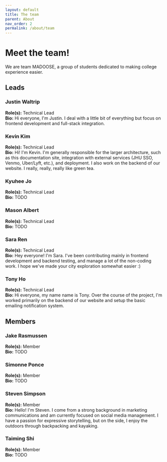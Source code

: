 ```yaml
---
layout: default
title: The team
parent: About
nav_order: 2
permalink: /about/team
---
```


# Meet the team!

We are team MADOOSE, a group of students dedicated to making college experience easier.

## Leads

### Justin Waltrip
**Role(s):** Technical Lead  
**Bio:** Hi everyone, I'm Justin.  I deal with a little bit of everything but focus on frontend development and full-stack integration.

### Kevin Kim
**Role(s):** Technical Lead  
**Bio:** Hi! I'm Kevin. I'm generally responsible for the larger architecture, such as this documentation site, integration with external services (JHU SSO, Venmo, Uber/Lyft, etc.), and deployment. I also work on the backend of our website. I really, really, really like green tea.

### Kyuhee Jo
**Role(s):** Technical Lead  
**Bio:** TODO

### Mason Albert
**Role(s):** Technical Lead  
**Bio:** TODO

### Sara Ren
**Role(s):** Technical Lead  
**Bio:** Hey everyone! I'm Sara. I've been contributing mainly in frontend development and backend testing, and manage a lot of the non-coding work. I hope we've made your city exploration somewhat easier :)

### Tony Ho
**Role(s):** Technical Lead  
**Bio:** Hi everyone, my name name is Tony. Over the course of the project, I'm worked primarily on the backend of our website and setup the basic emailing notification system. 

## Members

### Jake Rasmussen
**Role(s):** Member  
**Bio:** TODO

### Simonne Ponce
**Role(s):** Member  
**Bio:** TODO

### Steven Simpson
**Role(s):** Member  
**Bio:** Hello! I'm Steven. I come from a strong background in marketing communications and am currently focused on social media management. I have a passion for expressive storytelling, but on the side, I enjoy the outdoors through backpacking and kayaking.

### Taiming Shi
**Role(s):** Member  
**Bio:** TODO
